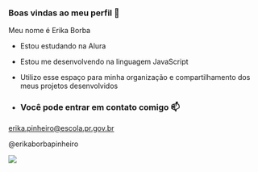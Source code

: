 ### Boas vindas ao meu perfil 💙

Meu nome é Erika Borba

- Estou estudando na Alura
- Estou me desenvolvendo na linguagem JavaScript
- Utilizo esse espaço para minha organização e compartilhamento dos meus projetos desenvolvidos

- ### Você pode entrar em contato comigo 📫

erika.pinheiro@escola.pr.gov.br

@erikaborbapinheiro

![](https://www.instagram.com/fundacaocerti/ ) 
